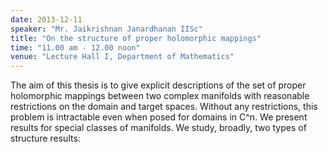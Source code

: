 ```yaml
---
date: 2013-12-11
speaker: "Mr. Jaikrishnan Janardhanan IISc"
title: "On the structure of proper holomorphic mappings"
time: "11.00 am - 12.00 noon" 
venue: "Lecture Hall I, Department of Mathematics"
---
```

The aim of this thesis is to give explicit descriptions of the set of proper holomorphic mappings between two complex manifolds with reasonable restrictions on the domain and target spaces. Without any restrictions, this problem is intractable even when posed for domains in C^n. We present results for special classes of manifolds. We study, broadly, two types of structure results:
